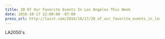 ```yaml
---
title: 20 Of Our Favorite Events In Los Angeles This Week
date: 2016-10-17 12:00:00 -07:00
press_url: http://laist.com/2016/10/17/20_of_our_favorite_events_in_los_an_48.php
---
```


LA2050's
